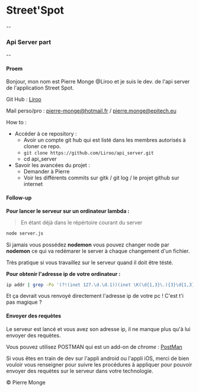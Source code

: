 # Street'Spot
--
### Api Server part
--
#### Proem

Bonjour, mon nom est Pierre Monge @Liroo et je suis le dev. de l'api server de l'application Street Spot.

Git Hub : [Liroo](https://github.com/Liroo)

Mail perso/pro : pierre-monge@hotmail.fr / pierre.monge@epitech.eu

How to :
- Accéder à ce repository :
  * Avoir un compte git hub qui est listé dans les membres autorisés à cloner ce repo.
  * `git clone https://github.com/Liroo/api_server.git`
  * cd api_server
- Savoir les avancées du projet :
  * Demander à Pierre
  * Voir les différents commits sur gitk / git log / le projet github sur internet

#### Follow-up

**Pour lancer le serveur sur un ordinateur lambda :**
> En étant déjà dans le répértoire courant du server

```sh
node server.js
```
Si jamais vous possédez **nodemon** vous pouvez changer node par **nodemon** ce qui va redémarer le server à chaque changement d'un fichier.

Très pratique si vous travaillez sur le serveur quand il doit être tésté.

**Pour obtenir l'adresse ip de votre ordinateur :**

```sh
ip addr | grep -Po '(?!(inet 127.\d.\d.1))(inet \K(\d{1,3}\.){3}\d{1,3})'
```
Et ça devrait vous renvoyé directement l'adresse ip de votre pc ! C'est t'i pas magique ?

#### Envoyer des requètes

Le serveur est lancé et vous avez son adresse ip, il ne manque plus qu'à lui envoyer des requètes.

Vous pouvez utilisez POSTMAN qui est un add-on de *chrome* : [PostMan](https://www.getpostman.com)

Si vous êtes en train de dev sur l'appli android ou l'appli iOS, merci de bien vouloir vous renseigner pour suivre les procédures à appliquer pour pouvoir envoyer des requètes sur le serveur dans votre technologie.

:copyright: Pierre Monge
